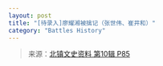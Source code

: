 ```yaml
---
layout: post
title: "[待录入]廖耀湘被擒记（张世伟、崔井和）"
category: "Battles History"
---
```

> 来源：[北镇文史资料 第10辑 P85](https://www.modernhistory.org.cn/#/Detailedreading?fileCode=0001_ts_30022054&treeId=154322725&uniqTag&dirCode=d0a6cf7fdba94f68b535094e99412d58&bzId&qkTitle&imageUrl=https%3A%2F%2Fiiif.modernhistory.org.cn%2Fiiif%2F2%2F0001_ts_30022054%252F0001_ts_30022054_00087.jpg&contUrl=https%3A%2F%2Fkrwxk-prod.oss-cn-beijing.aliyuncs.com%2F0001_ts_30022054%2F0001_ts_30022054.json)